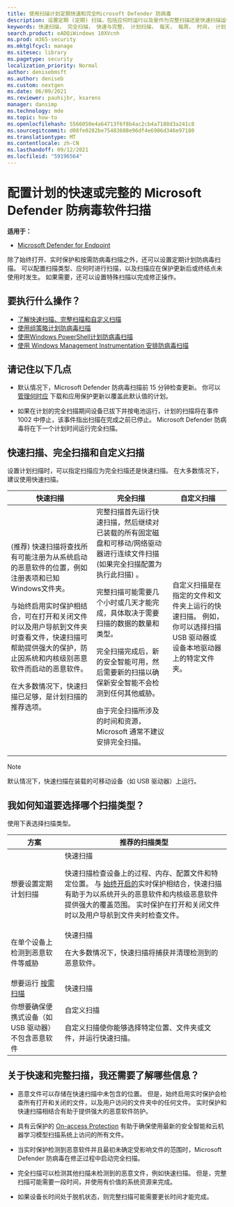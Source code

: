 ```yaml
---
title: 使用扫描计划定期快速和完全Microsoft Defender 防病毒
description: 设置定期 (定期) 扫描，包括应何时运行以及是作为完整扫描还是快速扫描运行
keywords: 快速扫描， 完全扫描， 快速与完整， 计划扫描， 每天， 每周， 时间， 计划， 定期， 常规
search.product: eADQiWindows 10XVcnh
ms.prod: m365-security
ms.mktglfcycl: manage
ms.sitesec: library
ms.pagetype: security
localization_priority: Normal
author: denisebmsft
ms.author: deniseb
ms.custom: nextgen
ms.date: 06/09/2021
ms.reviewer: pauhijbr, ksarens
manager: dansimp
ms.technology: mde
ms.topic: how-to
ms.openlocfilehash: 5566050e4a64713f6f8b4ac2cb4a7188d3a241c8
ms.sourcegitcommit: d08fe0282be75483608e96df4e6986d346e97180
ms.translationtype: MT
ms.contentlocale: zh-CN
ms.lasthandoff: 09/12/2021
ms.locfileid: "59196564"
---
```

# <a name="configure-scheduled-quick-or-full-microsoft-defender-antivirus-scans"></a>配置计划的快速或完整的 Microsoft Defender 防病毒软件扫描

**适用于：**

- [Microsoft Defender for Endpoint](/microsoft-365/security/defender-endpoint/)

除了始终打开、实时保护和按需防病毒扫描之外，还可以[](run-scan-microsoft-defender-antivirus.md)设置定期计划防病毒扫描。 可以配置扫描类型、应何时进行扫描，以及扫描应在保护更新后或终结点未使用时发生[](manage-protection-updates-microsoft-defender-antivirus.md)。 如果需要，还可以设置特殊扫描以完成修正操作。

## <a name="what-do-you-want-to-do"></a>要执行什么操作？

- [了解快速扫描、完整扫描和自定义扫描](#quick-scan-full-scan-and-custom-scan)
- [使用组策略计划防病毒扫描](schedule-antivirus-scans-group-policy.md)
- [使用Windows PowerShell计划防病毒扫描](schedule-antivirus-scans-powershell.md)
- [使用 Windows Management Instrumentation 安排防病毒扫描](schedule-antivirus-scans-wmi.md)

## <a name="keep-the-following-points-in-mind"></a>请记住以下几点

- 默认情况下，Microsoft Defender 防病毒扫描前 15 分钟检查更新。 你可以 [管理何时应](manage-protection-update-schedule-microsoft-defender-antivirus.md) 下载和应用保护更新以覆盖此默认值的计划。 

- 如果在计划的完全扫描期间设备已拔下并按电池运行，计划的扫描将在事件 1002 中停止，该事件指出扫描在完成之前已停止。 Microsoft Defender 防病毒将在下一个计划时间运行完全扫描。

## <a name="quick-scan-full-scan-and-custom-scan"></a>快速扫描、完全扫描和自定义扫描

设置计划扫描时，可以指定扫描应为完全扫描还是快速扫描。 在大多数情况下，建议使用快速扫描。 

| 快速扫描  | 完全扫描  | 自定义扫描 |
|---------|---------|---------|
|  (推荐) 快速扫描将查找所有可能注册为从系统启动的恶意软件的位置，例如注册表项和已知Windows文件夹。 <p>与始终启用实时保护相结合，可在打开和关闭文件时以及用户导航到文件夹时查看文件，快速扫描可帮助提供强大的保护，防止因系统和内核级别恶意软件而启动的恶意软件。 <p>在大多数情况下，快速扫描已足够，是计划扫描的推荐选项。 | 完整扫描首先运行快速扫描，然后继续对已装载的所有固定磁盘和可移动/网络驱动器进行连续文件扫描 (如果完全扫描配置为执行此扫描) 。 <p>完整扫描可能需要几个小时或几天才能完成，具体取决于需要扫描的数据的数量和类型。<p>完全扫描完成后，新的安全智能可用，然后需要新的扫描以确保新安全智能不会检测到任何其他威胁。 <p>由于完全扫描所涉及的时间和资源，Microsoft 通常不建议安排完全扫描。  | 自定义扫描是在指定的文件和文件夹上运行的快速扫描。 例如，你可以选择扫描 USB 驱动器或设备本地驱动器上的特定文件夹。 <p> | 

> [!NOTE]
> 默认情况下，快速扫描在装载的可移动设备（如 USB 驱动器）上运行。

## <a name="how-do-i-know-which-scan-type-to-choose"></a>我如何知道要选择哪个扫描类型？

使用下表选择扫描类型。

| 方案  | 推荐的扫描类型  |
|---------|---------|
| 想要设置定期计划扫描     | 快速扫描 <p>快速扫描检查设备上的过程、内存、配置文件和特定位置。 与 [始终开启的](configure-real-time-protection-microsoft-defender-antivirus.md)实时保护相结合，快速扫描有助于为以系统开头的恶意软件和内核级恶意软件提供强大的覆盖范围。 实时保护在打开和关闭文件时以及用户导航到文件夹时检查文件。         |
| 在单个设备上检测到恶意软件等威胁     | 快速扫描 <p>在大多数情况下，快速扫描将捕获并清理检测到的恶意软件。   |
| 想要运行 [按需扫描](run-scan-microsoft-defender-antivirus.md)     | 快速扫描       |
| 你想要确保便携式设备（如 USB 驱动器）不包含恶意软件 | 自定义扫描 <p>自定义扫描使你能够选择特定位置、文件夹或文件，并运行快速扫描。 |

## <a name="what-else-do-i-need-to-know-about-quick-and-full-scans"></a>关于快速和完整扫描，我还需要了解哪些信息？

- 恶意文件可以存储在快速扫描中未包含的位置。 但是，始终启用实时保护会检查所有打开和关闭的文件，以及用户访问的文件夹中的任何文件。 实时保护和快速扫描相结合有助于提供强大的恶意软件防护。

- 具有云保护的 [On-access Protection](cloud-protection-microsoft-defender-antivirus.md) 有助于确保使用最新的安全智能和云机器学习模型扫描系统上访问的所有文件。

- 当实时保护检测到恶意软件并且最初未确定受影响文件的范围时，Microsoft Defender 防病毒在修正过程中启动完全扫描。

- 完全扫描可以检测其他扫描未检测到的恶意文件，例如快速扫描。 但是，完整扫描可能需要一段时间，并使用有价值的系统资源来完成。

- 如果设备长时间处于脱机状态，则完整扫描可能需要更长时间才能完成。 

